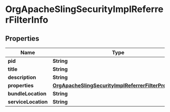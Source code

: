 

# OrgApacheSlingSecurityImplReferrerFilterInfo

## Properties

Name | Type | Description | Notes
------------ | ------------- | ------------- | -------------
**pid** | **String** |  |  [optional]
**title** | **String** |  |  [optional]
**description** | **String** |  |  [optional]
**properties** | [**OrgApacheSlingSecurityImplReferrerFilterProperties**](OrgApacheSlingSecurityImplReferrerFilterProperties.md) |  |  [optional]
**bundleLocation** | **String** |  |  [optional]
**serviceLocation** | **String** |  |  [optional]



